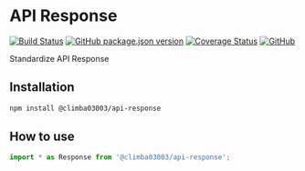 # API Response

[![Build Status](https://travis-ci.com/climba03003/API-Response.svg?branch=master)](https://travis-ci.com/climba03003/API-Response)
[![GitHub package.json version](https://img.shields.io/github/package-json/v/climba03003/API-Response)](https://github.com/climba03003/API-Response)
[![Coverage Status](https://coveralls.io/repos/github/climba03003/API-Response/badge.svg?branch=master)](https://coveralls.io/github/climba03003/API-Response?branch=master)
[![GitHub](https://img.shields.io/github/license/climba03003/API-Response)](https://github.com/climba03003/API-Response)

Standardize API Response

## Installation

```bash
npm install @climba03003/api-response
```

## How to use

```typescript
import * as Response from '@climba03003/api-response';
```
